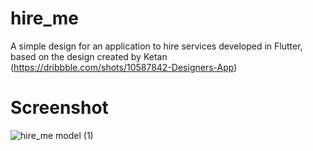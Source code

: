 # hire_me

A simple design for an application to hire services developed in Flutter, based on the design created by Ketan (https://dribbble.com/shots/10587842-Designers-App)

# Screenshot
![hire_me model (1)](https://user-images.githubusercontent.com/17733053/81453636-7a1f9700-9160-11ea-8c78-64d66b7640e9.png)
